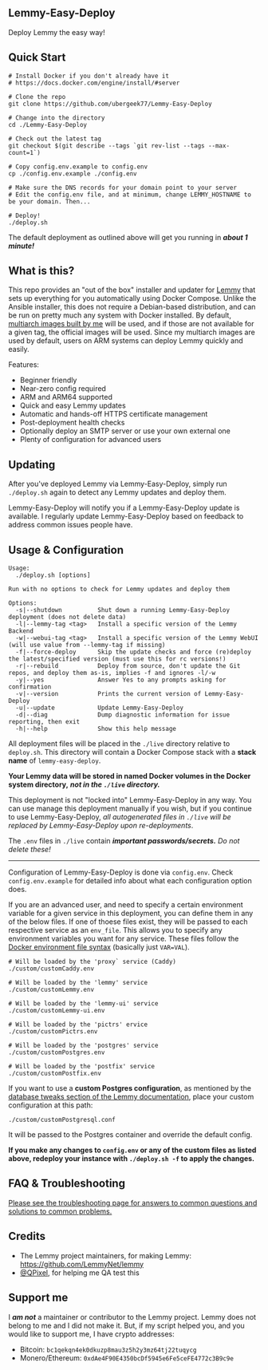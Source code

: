 Lemmy-Easy-Deploy
---

Deploy Lemmy the easy way!

Quick Start
---

```
# Install Docker if you don't already have it
# https://docs.docker.com/engine/install/#server

# Clone the repo
git clone https://github.com/ubergeek77/Lemmy-Easy-Deploy

# Change into the directory
cd ./Lemmy-Easy-Deploy

# Check out the latest tag
git checkout $(git describe --tags `git rev-list --tags --max-count=1`)

# Copy config.env.example to config.env
cp ./config.env.example ./config.env

# Make sure the DNS records for your domain point to your server
# Edit the config.env file, and at minimum, change LEMMY_HOSTNAME to be your domain. Then...

# Deploy!
./deploy.sh
```

The default deployment as outlined above will get you running in ***about 1 minute!***

What is this?
---
This repo provides an "out of the box" installer and updater for [Lemmy](https://join-lemmy.org/) that sets up everything for you automatically using Docker Compose. Unlike the Ansible installer, this does not require a Debian-based distribution, and can be run on pretty much any system with Docker installed. By default, [multiarch images built by me](https://github.com/ubergeek77/lemmy-docker-multiarch) will be used, and if those are not available for a given tag, the official images will be used. Since my multiarch images are used by default, users on ARM systems can deploy Lemmy quickly and easily.

Features:

- Beginner friendly
- Near-zero config required
- ARM and ARM64 supported
- Quick and easy Lemmy updates
- Automatic and hands-off HTTPS certificate management
- Post-deployment health checks
- Optionally deploy an SMTP server or use your own external one
- Plenty of configuration for advanced users

Updating
---

After you've deployed Lemmy via Lemmy-Easy-Deploy, simply run `./deploy.sh` again to detect any Lemmy updates and deploy them.

Lemmy-Easy-Deploy will notify you if a Lemmy-Easy-Deploy update is available. I regularly update Lemmy-Easy-Deploy based on feedback to address common issues people have.

Usage & Configuration
---

```
Usage:
  ./deploy.sh [options]

Run with no options to check for Lemmy updates and deploy them

Options:
  -s|--shutdown          Shut down a running Lemmy-Easy-Deploy deployment (does not delete data)
  -l|--lemmy-tag <tag>   Install a specific version of the Lemmy Backend
  -w|--webui-tag <tag>   Install a specific version of the Lemmy WebUI (will use value from --lemmy-tag if missing)
  -f|--force-deploy      Skip the update checks and force (re)deploy the latest/specified version (must use this for rc versions!)
  -r|--rebuild           Deploy from source, don't update the Git repos, and deploy them as-is, implies -f and ignores -l/-w
  -y|--yes               Answer Yes to any prompts asking for confirmation
  -v|--version           Prints the current version of Lemmy-Easy-Deploy
  -u|--update            Update Lemmy-Easy-Deploy
  -d|--diag              Dump diagnostic information for issue reporting, then exit
  -h|--help              Show this help message
```

All deployment files will be placed in the `./live` directory relative to `deploy.sh`. This directory will contain a Docker Compose stack with a **stack name** of `lemmy-easy-deploy`.

**Your Lemmy data will be stored in named Docker volumes in the Docker system directory,** ***not in the `./live` directory.***

This deployment is not "locked into" Lemmy-Easy-Deploy in any way. You can use manage this deployment manually if you wish, but if you continue to use Lemmy-Easy-Deploy, *all autogenerated files in `./live` will be replaced by Lemmy-Easy-Deploy upon re-deployments*.

The `.env` files in `./live` contain ***important passwords/secrets.*** *Do not delete these!*

---

Configuration of Lemmy-Easy-Deploy is done via `config.env`. Check `config.env.example` for detailed info about what each configuration option does.

If you are an advanced user, and need to specify a certain environment variable for a given service in this deployment, you can define them in any of the below files. If one of thoese files exist, they will be passed to each respective service as an `env_file`. This allows you to specify any environment variables you want for any service. These files follow the [Docker environment file syntax](https://docs.docker.com/compose/environment-variables/env-file/) (basically just `VAR=VAL`).

```
# Will be loaded by the 'proxy` service (Caddy)
./custom/customCaddy.env

# Will be loaded by the 'lemmy' service
./custom/customLemmy.env

# Will be loaded by the 'lemmy-ui' service
./custom/customLemmy-ui.env

# Will be loaded by the 'pictrs' ervice
./custom/customPictrs.env

# Will be loaded by the 'postgres' service
./custom/customPostgres.env

# Will be loaded by the 'postfix' service
./custom/customPostfix.env
```

If you want to use a **custom Postgres configuration**, as mentioned by the [database tweaks section of the Lemmy documentation](https://join-lemmy.org/docs/administration/install_docker.html#database-tweaks), place your custom configuration at this path:

```
./custom/customPostgresql.conf
```

It will be passed to the Postgres container and override the default config.

**If you make any changes to `config.env` or any of the custom files as listed above, redeploy your instance with `./deploy.sh -f` to apply the changes.**

FAQ & Troubleshooting
---

[Please see the troubleshooting page for answers to common questions and solutions to common problems.](TROUBLESHOOTING.md)

Credits
---

- The Lemmy project maintainers, for making Lemmy: https://github.com/LemmyNet/lemmy
- [@QPixel](https://github.com/QPixel), for helping me QA test this

Support me
---

I ***am not*** a maintainer or contributor to the Lemmy project. Lemmy does not belong to me and I did not make it. But, if my script helped you, and you would like to support me, I have crypto addresses:

- Bitcoin: `bc1qekqn4ek0dkuzp8mau3z5h2y3mz64tj22tuqycg`
- Monero/Ethereum: `0xdAe4F90E4350bcDf5945e6Fe5ceFE4772c3B9c9e`

